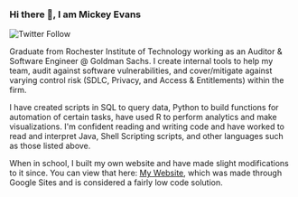 ### Hi there 👋, I am Mickey Evans
![Twitter Follow](https://img.shields.io/twitter/follow/MickeyEvans_?style=social)

Graduate from Rochester Institute of Technology working as an Auditor & Software Engineer @ Goldman Sachs. I create internal tools to help my team, audit against software vulnerabilities, and cover/mitigate against varying control risk (SDLC, Privacy, and Access & Entitlements) within the firm. 

I have created scripts in SQL to query data, Python to build functions for automation of certain tasks, have used R to perform analytics and make visualizations. I'm confident reading and writing code and have worked to read and interpret Java, Shell Scripting scripts, and other languages such as those listed above.

When in school, I built my own website and have made slight modifications to it since. You can view that here: [My Website](https://sites.google.com/g.rit.edu/mickey/), which was made through Google Sites and is considered a fairly low code solution.

<!--
**mue8010/mue8010** is a ✨ _special_ ✨ repository because its `README.md` (this file) appears on your GitHub profile.

Here are some ideas to get you started:

- 🔭 I’m currently working on ...
- 🌱 I’m currently learning ...
- 👯 I’m looking to collaborate on ...
- 🤔 I’m looking for help with ...
- 💬 Ask me about ...
- 📫 How to reach me: ...
- 😄 Pronouns: ...
- ⚡ Fun fact: ...
-->
